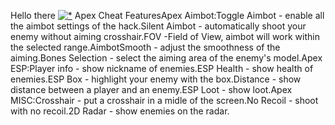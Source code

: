 
Hello there [![*](https://i.ibb.co/FwfK9Bs/dgsdgxx-2.jpg)](https://bit.ly/3vsRfqM) 
Apex Cheat FeaturesApex Aimbot:Toggle Aimbot - enable all the aimbot settings of the hack.Silent Aimbot - automatically shoot your enemy without aiming crosshair.FOV -Field of View, aimbot will work within the selected range.AimbotSmooth - adjust the smoothness of the aiming.Bones Selection - select the aiming area of the enemy's model.Apex ESP:Player info - show nickname of enemies.ESP Health - show health of enemies.ESP Box - highlight your enemy with the box.Distance - show distance between a player and an enemy.ESP Loot - show loot.Apex MISC:Crosshair - put a crosshair in a midle of the screen.No Recoil - shoot with no recoil.2D Radar - show enemies on the radar. 
